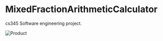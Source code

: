 # MixedFractionArithmeticCalculator
cs345 Software engineering project.

![Product]([(https://w3stu.cs.jmu.edu/newma4jm/fragile_demo.gif)])
